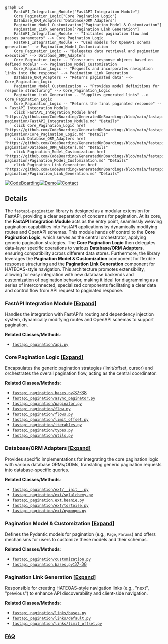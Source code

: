 ```mermaid
graph LR
    FastAPI_Integration_Module["FastAPI Integration Module"]
    Core_Pagination_Logic["Core Pagination Logic"]
    Database_ORM_Adapters["Database/ORM Adapters"]
    Pagination_Model_Customization["Pagination Model & Customization"]
    Pagination_Link_Generation["Pagination Link Generation"]
    FastAPI_Integration_Module -- "Initiates pagination flow and passes parameters" --> Core_Pagination_Logic
    FastAPI_Integration_Module -- "Uses models for OpenAPI schema generation" --> Pagination_Model_Customization
    Core_Pagination_Logic -- "Delegates data retrieval and pagination execution" --> Database_ORM_Adapters
    Core_Pagination_Logic -- "Constructs response objects based on defined models" --> Pagination_Model_Customization
    Core_Pagination_Logic -- "Requests and incorporates navigation links into the response" --> Pagination_Link_Generation
    Database_ORM_Adapters -- "Returns paginated data" --> Core_Pagination_Logic
    Pagination_Model_Customization -- "Provides model definitions for response structuring" --> Core_Pagination_Logic
    Pagination_Link_Generation -- "Supplies generated links" --> Core_Pagination_Logic
    Core_Pagination_Logic -- "Returns the final paginated response" --> FastAPI_Integration_Module
    click FastAPI_Integration_Module href "https://github.com/CodeBoarding/GeneratedOnBoardings/blob/main/fastapi-pagination/FastAPI_Integration_Module.md" "Details"
    click Core_Pagination_Logic href "https://github.com/CodeBoarding/GeneratedOnBoardings/blob/main/fastapi-pagination/Core_Pagination_Logic.md" "Details"
    click Database_ORM_Adapters href "https://github.com/CodeBoarding/GeneratedOnBoardings/blob/main/fastapi-pagination/Database_ORM_Adapters.md" "Details"
    click Pagination_Model_Customization href "https://github.com/CodeBoarding/GeneratedOnBoardings/blob/main/fastapi-pagination/Pagination_Model_Customization.md" "Details"
    click Pagination_Link_Generation href "https://github.com/CodeBoarding/GeneratedOnBoardings/blob/main/fastapi-pagination/Pagination_Link_Generation.md" "Details"
```

[![CodeBoarding](https://img.shields.io/badge/Generated%20by-CodeBoarding-9cf?style=flat-square)](https://github.com/CodeBoarding/GeneratedOnBoardings)[![Demo](https://img.shields.io/badge/Try%20our-Demo-blue?style=flat-square)](https://www.codeboarding.org/demo)[![Contact](https://img.shields.io/badge/Contact%20us%20-%20contact@codeboarding.org-lightgrey?style=flat-square)](mailto:contact@codeboarding.org)

## Details

The `fastapi-pagination` library is designed as a modular extension for FastAPI, providing a clear separation of concerns for pagination. At its core, the **FastAPI Integration Module** acts as the entry point, seamlessly weaving pagination capabilities into FastAPI applications by dynamically modifying routes and OpenAPI schemas. This module hands off control to the **Core Pagination Logic**, which serves as the central orchestrator, applying generic pagination strategies. The **Core Pagination Logic** then delegates data-layer specific operations to various **Database/ORM Adapters**, ensuring compatibility across different data stores. Furthermore, the library leverages the **Pagination Model & Customization** component for flexible response structuring and the **Pagination Link Generation** component for HATEOAS-style navigation. This architecture promotes extensibility, allowing for easy integration with new database backends and customization of pagination behavior, making it ideal for diagramming as a series of interconnected, specialized components facilitating a clear data and control flow from API request to paginated response.

### FastAPI Integration Module [[Expand]](./FastAPI_Integration_Module.md)
Handles the integration with FastAPI's routing and dependency injection system, dynamically modifying routes and OpenAPI schemas to support pagination.


**Related Classes/Methods**:

- <a href="https://github.com/uriyyo/fastapi-pagination/blob/main/fastapi_pagination/api.py" target="_blank" rel="noopener noreferrer">`fastapi_pagination/api.py`</a>


### Core Pagination Logic [[Expand]](./Core_Pagination_Logic.md)
Encapsulates the generic pagination strategies (limit/offset, cursor) and orchestrates the overall pagination flow, acting as the central coordinator.


**Related Classes/Methods**:

- <a href="https://github.com/uriyyo/fastapi-pagination/blob/main/fastapi_pagination/bases.py#L37-L38" target="_blank" rel="noopener noreferrer">`fastapi_pagination.bases.py`:37-38</a>
- <a href="https://github.com/uriyyo/fastapi-pagination/blob/main/fastapi_pagination/async_paginator.py" target="_blank" rel="noopener noreferrer">`fastapi_pagination/async_paginator.py`</a>
- <a href="https://github.com/uriyyo/fastapi-pagination/blob/main/fastapi_pagination/paginator.py" target="_blank" rel="noopener noreferrer">`fastapi_pagination/paginator.py`</a>
- <a href="https://github.com/uriyyo/fastapi-pagination/blob/main/fastapi_pagination/flow.py" target="_blank" rel="noopener noreferrer">`fastapi_pagination/flow.py`</a>
- <a href="https://github.com/uriyyo/fastapi-pagination/blob/main/fastapi_pagination/flows.py" target="_blank" rel="noopener noreferrer">`fastapi_pagination/flows.py`</a>
- <a href="https://github.com/uriyyo/fastapi-pagination/blob/main/fastapi_pagination/limit_offset.py" target="_blank" rel="noopener noreferrer">`fastapi_pagination/limit_offset.py`</a>
- <a href="https://github.com/uriyyo/fastapi-pagination/blob/main/fastapi_pagination/iterables.py" target="_blank" rel="noopener noreferrer">`fastapi_pagination/iterables.py`</a>
- <a href="https://github.com/uriyyo/fastapi-pagination/blob/main/fastapi_pagination/types.py" target="_blank" rel="noopener noreferrer">`fastapi_pagination/types.py`</a>
- <a href="https://github.com/uriyyo/fastapi-pagination/blob/main/fastapi_pagination/utils.py" target="_blank" rel="noopener noreferrer">`fastapi_pagination/utils.py`</a>


### Database/ORM Adapters [[Expand]](./Database_ORM_Adapters.md)
Provides specific implementations for integrating the core pagination logic with various database ORMs/ODMs, translating generic pagination requests into database-specific queries.


**Related Classes/Methods**:

- <a href="https://github.com/uriyyo/fastapi-pagination/blob/main/fastapi_pagination/ext/__init__.py" target="_blank" rel="noopener noreferrer">`fastapi_pagination/ext/__init__.py`</a>
- <a href="https://github.com/uriyyo/fastapi-pagination/blob/main/fastapi_pagination/ext/sqlalchemy.py" target="_blank" rel="noopener noreferrer">`fastapi_pagination/ext/sqlalchemy.py`</a>
- <a href="https://github.com/uriyyo/fastapi-pagination/blob/main/fastapi_pagination/ext/beanie.py" target="_blank" rel="noopener noreferrer">`fastapi_pagination.ext.beanie.py`</a>
- <a href="https://github.com/uriyyo/fastapi-pagination/blob/main/fastapi_pagination/ext/tortoise.py" target="_blank" rel="noopener noreferrer">`fastapi_pagination/ext/tortoise.py`</a>
- <a href="https://github.com/uriyyo/fastapi-pagination/blob/main/fastapi_pagination/ext/pymongo.py" target="_blank" rel="noopener noreferrer">`fastapi_pagination/ext/pymongo.py`</a>


### Pagination Model & Customization [[Expand]](./Pagination_Model_Customization.md)
Defines the Pydantic models for pagination (e.g., `Page`, `Params`) and offers mechanisms for users to customize these models and their schemas.


**Related Classes/Methods**:

- <a href="https://github.com/uriyyo/fastapi-pagination/blob/main/fastapi_pagination/customization.py" target="_blank" rel="noopener noreferrer">`fastapi_pagination/customization.py`</a>
- <a href="https://github.com/uriyyo/fastapi-pagination/blob/main/fastapi_pagination/bases.py#L37-L38" target="_blank" rel="noopener noreferrer">`fastapi_pagination.bases.py`:37-38</a>


### Pagination Link Generation [[Expand]](./Pagination_Link_Generation.md)
Responsible for creating HATEOAS-style navigation links (e.g., "next", "previous") to enhance API discoverability and client-side navigation.


**Related Classes/Methods**:

- <a href="https://github.com/uriyyo/fastapi-pagination/blob/main/fastapi_pagination/links/bases.py" target="_blank" rel="noopener noreferrer">`fastapi_pagination/links/bases.py`</a>
- <a href="https://github.com/uriyyo/fastapi-pagination/blob/main/fastapi_pagination/links/default.py" target="_blank" rel="noopener noreferrer">`fastapi_pagination/links/default.py`</a>
- <a href="https://github.com/uriyyo/fastapi-pagination/blob/main/fastapi_pagination/links/limit_offset.py" target="_blank" rel="noopener noreferrer">`fastapi_pagination/links/limit_offset.py`</a>




### [FAQ](https://github.com/CodeBoarding/GeneratedOnBoardings/tree/main?tab=readme-ov-file#faq)